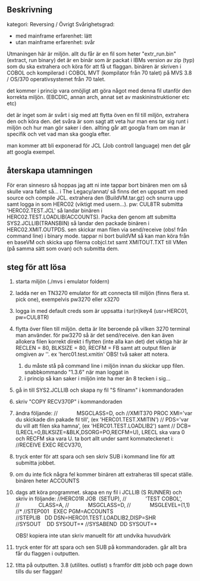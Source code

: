 ## Beskrivning
kategori: Reversing / Övrigt
Svårighetsgrad:
- med mainframe erfarenhet: lätt
- utan mainframe erfarenhet: svår

Utmaningen här är miljön. allt du får är en fil som heter "extr_run.bin" (extract, run binary)
det är en binär som är packat i IBMs version av zip (typ) som du ska extrahera och köra för att få ut flaggan. 
binären är skriven i COBOL och kompilerad i COBOL MVT (kompilator från 70 talet) på MVS 3.8 / OS/370 operativsystemet från 70 talet.

det kommer i princip vara omöjligt att göra något med denna fil utanför den korrekta miljön.
(EBCDIC, annan arch, annat set av maskininstruktioner etc etc)

det är inget som är svårt i sig med att flytta öven en fil till miljön, extrahera den och köra den. 
det svåra är som sagt att veta hur man ens tar sig runt i miljön och hur man gör saker i den. 
allting går att googla fram om man är specifik och vet vad man ska googla efter. 

man kommer att bli exponerad för JCL (Job controll language) men det går att googla exempel. 

## återskapa utamningen
För eran sinnesro så hoppas jag att ni inte tappar bort binären men om så skulle vara fallet så...
i The Legacy/annat/ så finns det en uppsatt vm med source och compile JCL. extrahera den (BuildVM.tar.gz)
och snurra upp samt logga in som HERC02 (viktigt med usern...). pw: CUL8TR
submitta 'HERC02.TEST.JCL' så landar binären i HERC02.TEST.LOADLIB(ACCOUNTS). 
Packa den genom att submitta SYS2.JCLLIB(TRANSBIN) så landar den packade binären i HERC02.XMIT.OUTPDS. 
sen skickar man filen via send/receive (obs! från command line) i binary mode. 
tappar ni bort buildVM så kan man köra från en baseVM och skicka upp filerna cobjcl.txt samt XMITOUT.TXT till VMen (på samma sätt som ovan) och submitta dem.

## steg för att lösa
1. starta miljön (./mvs i emulator foldern)
2. ladda ner en TN3270 emulator för att connecta till miljön (finns flera st. pick one), exempelvis pw3270 eller x3270
3. logga in med default creds som är uppsatta i tur(n)key4 (usr=HERC01, pw=CUL8TR)
4. flytta över filen till miljön. detta är lite beroende på vilken 3270 terminal man använder. 
   för pw3270 så är det send/receive. den kan även allokera filen korrekt direkt i flytten (inte alla kan det)
   det viktiga här är RECLEN = 80, BLKSIZE = 80, RECFM = FB
   samt att output filen är omgiven av ''. ex 'herc01.test.xmitin'
   OBS! två saker att notera. 
   1) du måste stå på command line i miljön innan du skickar upp filen. snabbkommando "1.3.6" när man loggat in
   2) i princip så kan saker i miljön inte ha mer än 8 tecken i sig...  
5. gå in till SYS2.JCLLIB och skapa ny fil "S filnamn" i kommandoraden
6. skriv "COPY RECV370P" i kommandoraden
7. ändra följande:
   //             MSGCLASS=D,
   och
   //XMIT370 PROC XMI='var du skickade din pakade fil till',  (ex 'HERC01.TEST.XMITIN')
   //             PDS='var du vill att filen ska hamna',      (ex 'HERC01.TEST.LOADLIB2')
   samt 
   //             DCB=(LRECL=0,BLKSIZE=&BLK,DSORG=PO,RECFM=U), LRECL ska vara 0 och RECFM ska vara U.
   ta bort allt under samt kommateckenet i:
   //RECEIVE  EXEC RECV370, 
7. tryck enter för att spara och sen skriv SUB i kommand line för att submitta jobbet. 
8. om du inte fick några fel kommer binären att extraheras till specat ställe. binären heter ACCOUNTS
9. dags att köra programmet. skapa en ny fil i JCLLIB (S RUNNER)
   och skriv in följande:
   //HERC01R JOB  (SETUP),
   //             'TEST COBOL',
   //             CLASS=A,
   //             MSGCLASS=D,
   //             MSGLEVEL=(1,1)
   //*
   //STEP001   EXEC PGM=ACCOUNTS
   //STEPLIB   DD DSN=HERC01.TEST.LOADLIB2,DISP=SHR
   //SYSOUT    DD SYSOUT=*
   //SYSABEND  DD SYSOUT=*
   
   OBS! kopiera inte utan skriv manuellt för att undvika huvudvärk
10. tryck enter för att spara och sen SUB på kommandoraden. går allt bra får du flaggen i outputten. 
11. titta på outputten. 3.8 (utilites. outlist)
   s framför ditt jobb och page down tills du ser flaggan! 
